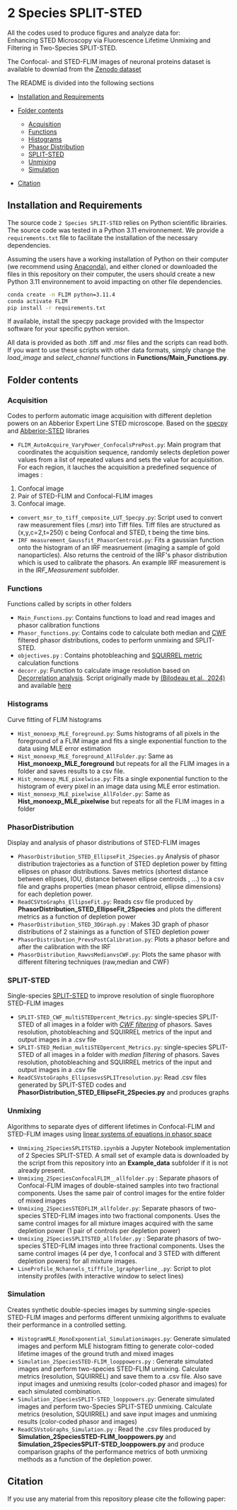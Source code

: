 # 2 Species SPLIT-STED

All the codes used to produce figures and analyze data for:  
Enhancing STED Microscopy via Fluorescence Lifetime Unmixing and Filtering in Two-Species SPLIT-STED.

The Confocal- and STED-FLIM images of neuronal proteins dataset is available to downlad from the [Zenodo dataset](https://doi.org/10.5281/zenodo.15438494)

The README is divided into the following sections
- [Installation and Requirements](#installation)
- [Folder contents](#toc)
    - [Acquisition](#acquisition)
    - [Functions](#functions)
    - [Histograms](#histograms)
    - [Phasor Distribution](#phasordistribution)
    - [SPLIT-STED](#split-sted)
    - [Unmixing](#unmixing)
    - [Simulation](#simulation)

- [Citation](#citation)

<a id="installation"></a>
## Installation and Requirements

The source code `2 Species SPLIT-STED` relies on Python scientific librairies. The source code was tested in a Python 3.11 environnement. We provide a `requirements.txt` file to facilitate the installation of the necessary dependencies.

Assuming the users have a working installation of Python on their computer (we recommend using [Anaconda](https://docs.anaconda.com/anaconda/install/)), and either cloned or downloaded the files in this repository on their computer, the users should create a new Python 3.11 environnement to avoid impacting on other file dependencies. 

```bash
conda create -n FLIM python=3.11.4
conda activate FLIM
pip install -r requirements.txt
```
If available, install the specpy package provided with the Imspector software for your specific python version. 

All data is provided as both .tiff and .msr files and the scripts can read both. If you want to use these scripts with other data formats, simply change the *load_image* and *select_channel* functions in **Functions/Main_Functions.py**.

<a id="toc"></a>
## Folder contents
<a id="acquisition"></a>
### Acquisition
Codes to perform automatic image acquisition with different depletion powers on an Abberior Expert Line STED microscope. Based on the [specpy](https://pypi.org/project/specpy/) and [Abberior-STED](https://https://github.com/FLClab/Abberior-STED) libraries

- `FLIM_AutoAcquire_VaryPower_ConfocalsPrePost.py`: Main program that coordinates the acquisition sequence, randomly selects depletion power values from a list of repeated values and sets the value for acquisition. For each region, it lauches the acquisition a predefined sequence of images :
1) Confocal image
2) Pair of STED-FLIM and Confocal-FLIM images
3) Confocal image.

- `convert_msr_to_tiff_composite_LUT_Specpy.py`: Script used to convert raw measurement files (.msr) into Tiff files. Tiff files are structured as (x,y,c=2,t=250) c being Confocal and STED, t being the time bins.
- `IRF measurement_Gaussfit_PhasorCentroid.py`: Fits a gaussian function onto the histogram of an IRF measruement (imaging a sample of gold nanoparticles). Also returns the centroid of the IRF's phasor distribution which is used to calibrate the phasors. An example IRF measurement is in the *IRF_Measurement* subfolder.


<a id="functions"></a>
### Functions
Functions called by scripts in other folders
- `Main_Functions.py`: Contains functions to load and read images and phasor calibration functions
- `Phasor_functions.py`: Contains code to calculate both median and [CWF](https://doi.org/10.1364/BOE.420953) filtered phasor distributions, codes to perform unmixing and SPLIT-STED. 
- `objectives.py` : Contains photobleaching and [SQUIRREL metric](https://doi.org/10.1038/nmeth.4605) calculation functions
- `decorr.py`: Function to calculate image resolution based on [Decorrelation analysis](https://doi.org/10.1038/s41592-019-0515-7). Script originally made by [(Bilodeau et al., 2024)](https://doi.org/10.1101/2024.03.25.586697) and available [here](https://github.com/FLClab/bandit-optimization)

<a id="histograms"></a>
###  Histograms
Curve fitting of FLIM histograms

- `Hist_monoexp_MLE_foreground.py`: Sums histograms of all pixels in the foreground of a FLIM image and fits a single exponential function to the data using MLE error estimation
- `Hist_monoexp_MLE_foreground_AllFolder.py`: Same as **Hist_monoexp_MLE_foreground** but repeats for all the FLIM images in a folder and saves results to a csv file.
- `Hist_monoexp_MLE_pixelwise.py`: Fits a single exponential function to the histogram of every pixel in an image data using MLE error estimation.
- `Hist_monoexp_MLE_pixelwise_AllFolder.py`: Same as **Hist_monoexp_MLE_pixelwise** but repeats for all the FLIM images in a folder
<a id="phasordistribution"></a>
### PhasorDistribution
Display and analysis of phasor distributions of STED-FLIM images

- `PhasorDistribution_STED_EllipseFit_2Species.py` Analysis of phasor distribution trajectories as a function of STED depletion power by fitting ellipses on phasor distributions. Saves metrics (shortest distance between ellipses, IOU, distance between ellipse centroids , ...) to a csv file and graphs properties (mean phasor centroid, ellipse dimensions) for each depletion power.
- `ReadCSVtoGraphs_EllipseFit.py`: Reads csv file produced by **PhasorDistribution_STED_EllipseFit_2Species** and plots the different metrics as a function of depletion power
- `PhasorDistribution_STED_3DGraph.py` : Makes 3D graph of phasor distributions of 2 stainings as a function of STED depletion power 
- `PhasorDistribution_PrevsPostCalibration.py`: Plots a phasor before and after the calibration with the IRF
- `PhasorDistribution_RawvsMedianvsCWF.py`: Plots the same phasor with different filtering techniques (raw,median and CWF)
<a id="split-sted"></a>
### SPLIT-STED
Single-species [SPLIT-STED](https://doi.org/10.1039/C8NR07485B) to improve resolution of single fluorophore STED-FLIM images
- `SPLIT-STED_CWF_multiSTEDpercent_Metrics.py`: single-species SPLIT-STED of all images in a folder with [*CWF filtering*](https://doi.org/10.1364/BOE.420953) of phasors. Saves resolution, photobleaching and SQUIRREL metrics of the input and output images in a .csv file
- `SPLIT-STED_Median_multiSTEDpercent_Metrics.py`: single-species SPLIT-STED of all images in a folder with *median filtering* of phasors. Saves resolution, photobleaching and SQUIRREL metrics of the input and output images in a .csv file
- `ReadCSVstoGraphs_EllipsesvsSPLITresolution.py`: Read .csv files generated by SPLIT-STED codes and **PhasorDistribution_STED_EllipseFit_2Species.py** and produces graphs

<a id="unmixing"></a>
### Unmixing
Algorithms to separate dyes of different lifetimes in Confocal-FLIM and STED-FLIM images using [linear systems of equations in phasor space](https://doi.org/10.1088/2050-6120/ab8570)
- `Unmixing_2SpeciesSPLITSTED.ipynb`is a Jupyter Notebook implementation of 2 Species SPLIT-STED. A small set of example data is downloaded by the script from this repository into an **Example_data** subfolder if it is not already present.
- `Unmixing_2SpeciesConfocalFLIM__allfolder.py` : Separate phasors of Confocal-FLIM images of double-stained samples into two fractional components. Uses the same pair of control images for the entire folder of mixed images
- `Unmixing_2SpeciesSTEDFLIM_allfolder.py`: Separate phasors of two-species STED-FLIM images into two fractional components. Uses the same control images for all mixture images acquired with the same depletion power (1 pair of controls per depletion power)
- `Unmixing_2SpeciesSPLITSTED_allfolder.py` :  Separate phasors of two-species STED-FLIM images into three fractional components. Uses the same control images (4 per dye, 1 confocal and 3 STED with different depletion powers) for all mixture images.
- `LineProfile_Nchannels_tifffile_1graphperline_.py`: Script to plot intensity profiles (with interactive window to select lines)
<a id="simulation"></a>
### Simulation
Creates synthetic double-species images by summing single-species STED-FLIM images and performs different unmixing algorithms to evaluate their performance in a controlled setting.
- `HistogramMLE_MonoExponential_Simulationimages.py`: Generate simulated images and perform MLE histogram fitting to generate color-coded lifetime images of the ground truth and mixed images
- `Simulation_2SpeciesSTED-FLIM_looppowers.py` : Generate simulated images and perform two-species STED-FLIM unmixing. Calculate metrics (resolution, SQUIRREL) and save them to a .csv file. Also save input images and unmixing results (color-coded phasor and images) for each simulated combination.
- `Simulation_2SpeciesSPLIT-STED_looppowers.py`: Generate simulated images and perform two-Species SPLIT-STED unmixing. Calculate metrics (resolution, SQUIRREL) and save input images and unmixing results (color-coded phasor and images)
- `ReadCSVstoGraphs_Simulation.py` : Read the .csv files produced by **Simulation_2SpeciesSTED-FLIM_looppowers.py** and **Simulation_2SpeciesSPLIT-STED_looppowers.py** and produce comparison graphs of the performance metrics of both unmixing methods as a function of the depletion power.

<a id="citation"></a>
## Citation
If you use any material from this repository please cite the following paper:
